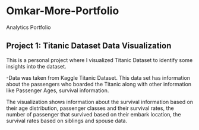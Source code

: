# Omkar-More-Portfolio
Analytics Portfolio

## Project 1: Titanic Dataset Data Visualization
This is a personal project where I visualized Titanic Dataset to identify some insights into the dataset.

-Data was taken from Kaggle Titanic Dataset.
This data set has information about the passengers who boarded the Titanic along with other information like Passenger Ages, survival information.

The visualization shows information about the survival information based on their age distribution, passenger classes and their survival rates, the number of passenger that survived based on their embark location, the survival rates based on siblings and spouse data.

